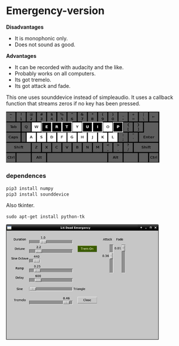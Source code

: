 # Emergency-version

**Disadvantages**
  - It is monophonic only.
  - Does not sound as good.

**Advantages**
  - It can be recorded with audacity and the like.
  - Probably works on all computers.
  - Its got tremelo.
  - Its got attack and fade.

This one uses sounddevice instead of simpleaudio.
It uses a callback function that streams zeros if no key
has been pressed.

![qde-layout](../images/kb_e.jpg)

### dependences

```
pip3 install numpy
pip3 install sounddevice
```
Also tkinter.

```
sudo apt-get install python-tk
```

![eqds-layout](../images/eqds.jpg)
